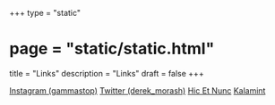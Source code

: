 +++
type = "static"
# page = "static/static.html"
title = "Links"
description = "Links"
draft = false
+++

<a href="https://www.instagram.com/gammastop/" class="button">Instagram (gammastop)</a>
<a href="https://twitter.com/derek_morash" class="button">Twitter (derek_morash)</a>
<a href="https://www.hicetnunc.xyz/tz/tz1gbV6qJBCA9WTBoJfzuZCsAcRdVjdk31Cs" class="button">Hic Et Nunc</a>
<a href="https://kalamint.io/user/gammastop" class="button">Kalamint</a>